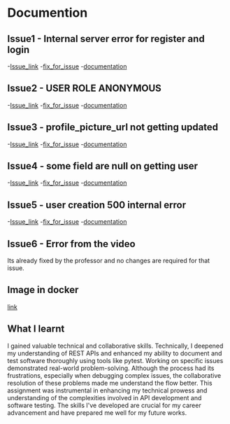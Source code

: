 # Documention

## Issue1 - Internal server error for register and login
-[Issue_link](https://github.com/Abishek183/event_manager_final/issues/1)
-[fix_for_issue](https://github.com/Abishek183/event_manager_final/commit/92fa4e878cafe3d138ddac894e49f0fc40da4670)
-[documentation](issue1.md)

## Issue2 - USER ROLE ANONYMOUS
-[Issue_link](https://github.com/Abishek183/event_manager_final/issues/3)
-[fix_for_issue](https://github.com/Abishek183/event_manager_final/commit/b228ec3dddc803e4c7061d7a8bfa710865c14955)
-[documentation](issue2.md)

## Issue3 - profile_picture_url not getting updated
-[Issue_link](https://github.com/Abishek183/event_manager_final/issues/5)
-[fix_for_issue](https://github.com/Abishek183/event_manager_final/commit/23d98771989e22e758469a014008dbe482f42884)
-[documentation](issue3.md)

## Issue4 - some field are null on getting user
-[Issue_link](https://github.com/Abishek183/event_manager_final/issues/7)
-[fix_for_issue](https://github.com/Abishek183/event_manager_final/commit/c31b58b308b531ce37006fdc3ab9f2e905fcb364)
-[documentation](issue4.md)

## Issue5 - user creation 500 internal error
-[Issue_link](https://github.com/Abishek183/event_manager_final/issues/9)
-[fix_for_issue](https://github.com/Abishek183/event_manager_final/commit/3efec19b7d29e3fe1bcca7627633d3af10aa495f)
-[documentation](issue5.md)

## Issue6 - Error from the video
Its already fixed by the professor and no changes are required for that issue.

## Image in docker
[link](docker_event.png)

## What I learnt

I gained valuable technical and collaborative skills. Technically, I deepened my understanding of REST APIs and enhanced my ability to document and test software thoroughly using tools like pytest. Working on specific issues demonstrated real-world problem-solving. Although the process had its frustrations, especially when debugging complex issues, the collaborative resolution of these problems made me understand the flow better. This assignment was instrumental in enhancing my technical prowess and understanding of the complexities involved in API development and software testing. The skills I've developed are crucial for my career advancement and have prepared me well for my future works.
